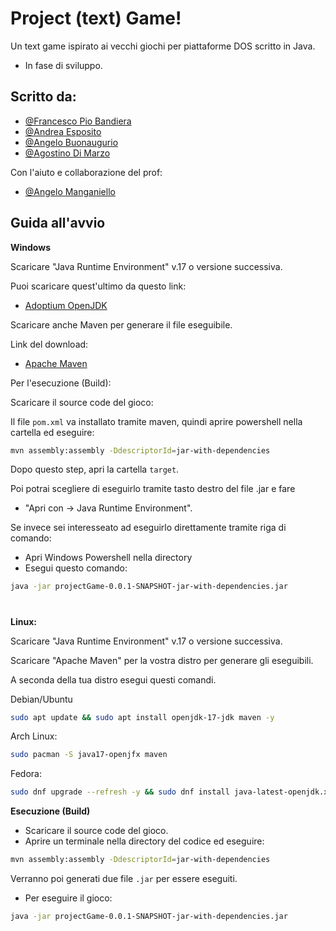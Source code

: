 
# Project (text) Game!
Un text game ispirato ai vecchi giochi per piattaforme DOS scritto in Java.

- In fase di sviluppo.


## Scritto da:

- [@Francesco Pio Bandiera](https://github.com/FBandiera1804/)
- [@Andrea Esposito](https://github.com/Andreaesposito2004)
- [@Angelo Buonaugurio](https://github.com/AngeloBuonaugurio2005)
- [@Agostino Di Marzo](https://github.com/AgoDiMarzo)

Con l'aiuto e collaborazione del prof:
- [@Angelo Manganiello](https://github.com/amanganiello90)



## Guida all'avvio

**Windows**

Scaricare "Java Runtime Environment" v.17 o versione successiva.

Puoi scaricare quest'ultimo da questo link:

- [Adoptium OpenJDK](https://adoptium.net)

Scaricare anche Maven per generare il file eseguibile.

Link del download:

- [Apache Maven](https://maven.apache.org/download.cgi)

Per l'esecuzione (Build):

Scaricare il source code del gioco:


Il file `pom.xml` va installato tramite maven, quindi aprire powershell nella cartella ed eseguire:

```bash
mvn assembly:assembly -DdescriptorId=jar-with-dependencies
```

Dopo questo step, apri la cartella `target`.

Poi potrai scegliere di eseguirlo tramite tasto destro del file .jar e fare 

- "Apri con -> Java Runtime Environment".

Se invece sei interesseato ad eseguirlo direttamente tramite riga di comando:

- Apri Windows Powershell nella directory
- Esegui questo comando:
```bash
java -jar projectGame-0.0.1-SNAPSHOT-jar-with-dependencies.jar
``` 

#

**Linux:**

Scaricare "Java Runtime Environment" v.17 o versione successiva.

Scaricare "Apache Maven" per la vostra distro per generare gli eseguibili.

A seconda della tua distro esegui questi comandi.

Debian/Ubuntu

```bash
sudo apt update && sudo apt install openjdk-17-jdk maven -y
```

Arch Linux:

```bash
sudo pacman -S java17-openjfx maven
```

Fedora:

```bash
sudo dnf upgrade --refresh -y && sudo dnf install java-latest-openjdk.x86_64 maven -y
```

**Esecuzione (Build)**

- Scaricare il source code del gioco.
- Aprire un terminale nella directory del codice ed eseguire:

```bash
mvn assembly:assembly -DdescriptorId=jar-with-dependencies
```

Verranno poi generati due file `.jar` per essere eseguiti.

- Per eseguire il gioco:

```bash
java -jar projectGame-0.0.1-SNAPSHOT-jar-with-dependencies.jar
```
